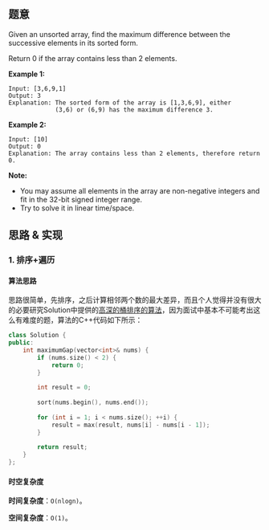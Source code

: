 ## 题意

Given an unsorted array, find the maximum difference between the successive elements in its sorted form.

Return 0 if the array contains less than 2 elements.

**Example 1:**

```
Input: [3,6,9,1]
Output: 3
Explanation: The sorted form of the array is [1,3,6,9], either
             (3,6) or (6,9) has the maximum difference 3.
```

**Example 2:**

```
Input: [10]
Output: 0
Explanation: The array contains less than 2 elements, therefore return 0.
```

**Note:**

- You may assume all elements in the array are non-negative integers and fit in the 32-bit signed integer range.
- Try to solve it in linear time/space.

## 思路 & 实现

### 1. 排序+遍历

#### **算法思路**

思路很简单，先排序，之后计算相邻两个数的最大差异，而且个人觉得并没有很大的必要研究Solution中提供的[高深的桶排序的算法](https://leetcode.wang/leetcode-164-Maximum-Gap.html)，因为面试中基本不可能考出这么有难度的题，算法的C++代码如下所示：

```C++
class Solution {
public:
    int maximumGap(vector<int>& nums) {
        if (nums.size() < 2) {
            return 0;
        }
        
        int result = 0;
        
        sort(nums.begin(), nums.end());
        
        for (int i = 1; i < nums.size(); ++i) {
            result = max(result, nums[i] - nums[i - 1]);
        }
        
        return result;
    }
};
```

#### **时空复杂度**

**时间复杂度**：`O(nlogn)`。

**空间复杂度**：`O(1)`。

